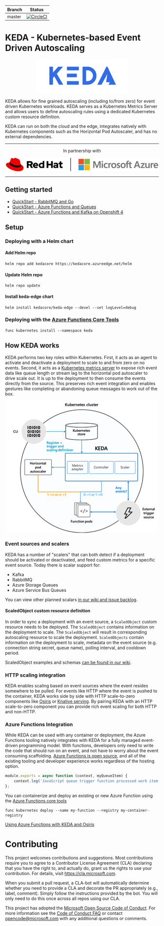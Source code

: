 | Branch | Status |
|--------|--------|
| master |[![CircleCI](https://circleci.com/gh/kedacore/keda.svg?style=svg&circle-token=1c70b5074bceb569aa5e4ac9a1b43836ffe25f54)](https://circleci.com/gh/kedacore/keda)|

# KEDA - Kubernetes-based Event Driven Autoscaling

<p align="center"><img src="images/keda-wordmark.png" width="300"/></p>

KEDA allows for fine grained autoscaling (including to/from zero) for event driven Kubernetes workloads.  KEDA serves as a Kubernetes Metrics Server and allows users to define autoscaling rules using a dedicated Kubernetes custom resource definition.

KEDA can run on both the cloud and the edge, integrates natively with Kubernetes components such as the Horizontal Pod Autoscaler, and has no external dependencies.

---
<p align="center">
In partnership with
</p>
<p align="center">
<img src="images/partner-logos.png" width="500"/>
  </p>

---

## Getting started

* [QuickStart - RabbitMQ and Go](https://github.com/kedacore/sample-go-rabbitmq)
* [QuickStart - Azure Functions and Queues](https://github.com/kedacore/sample-hello-world-azure-functions)
* [QuickStart - Azure Functions and Kafka on Openshift 4](https://github.com/kedacore/keda/wiki/Using-Keda-and-Azure-Functions-on-Openshift-4)

## Setup

### Deploying with a Helm chart

#### Add Helm repo
```cli
helm repo add kedacore https://kedacore.azureedge.net/helm
```

#### Update Helm repo
```cli
helm repo update
```

#### Install keda-edge chart
```cli
helm install kedacore/keda-edge --devel --set logLevel=debug
```

### Deploying with the [Azure Functions Core Tools](https://github.com/Azure/azure-functions-core-tools)
```
func kubernetes install --namespace keda
```


## How KEDA works

KEDA performs two key roles within Kubernetes.  First, it acts as an agent to activate and deactivate a deployment to scale to and from zero on no events.  Second, it acts as a [Kubernetes metrics server](https://kubernetes.io/docs/tasks/run-application/horizontal-pod-autoscale/#support-for-custom-metrics) to expose rich event data like queue length or stream lag to the horizontal pod autoscaler to drive scale out.  It is up to the deployment to then consume the events directly from the source.  This preserves rich event integration and enables gestures like completing or abandoning queue messages to work out of the box.

![KEDA visualization](images/keda-arch.png)

### Event sources and scalers

KEDA has a number of "scalers" that can both detect if a deployment should be activated or deactivated, and feed custom metrics for a specific event source.  Today there is scalar support for:

* Kafka
* RabbitMQ
* Azure Storage Queues
* Azure Service Bus Queues

You can view other planned scalars [in our wiki and issue backlog](https://github.com/kedacore/keda/wiki/Scaler-prioritization).

#### ScaledObject custom resource definition

In order to sync a deployment with an event source, a `ScaledObject` custom resource needs to be deployed.  The `ScaledObject` contains information on the deployment to scale.  The `ScaledObject` will result in corresponding autoscaling resource to scale the deployment.  `ScaledObjects` contain information on the deployment to scale, metadata on the event source (e.g. connection string secret, queue name), polling interval, and cooldown period.

ScaledObject examples and schemas [can be found in our wiki](https://github.com/kedacore/keda/wiki/ScaledObject-spec).

### HTTP scaling integration

KEDA enables scaling based on event sources where the event resides somewhere to be pulled.  For events like HTTP where the event is pushed to the container, KEDA works side by side with HTTP scale-to-zero components like [Osiris](https://github.com/deislabs/osiris) or [Knative serving](https://github.com/knative/serving).  By pairing KEDA with an HTTP scale-to-zero component you can provide rich event scaling for both HTTP and non-HTTP.

### Azure Functions Integration

While KEDA can be used with any container or deployment, the Azure Functions tooling natively integrates with KEDA for a fully managed event-driven programming model.  With functions, developers only need to write the code that should run on an event, and not have to worry about the event consuming scaffolding.  [Azure Functions is open source](https://github.com/azure/azure-functions-host), and all of the existing tooling and developer experience works regardless of the hosting option.

```javascript
module.exports = async function (context, myQueueItem) {
    context.log('JavaScript queue trigger function processed work item', myQueueItem);
};
```

You can containerize and deploy an existing or new Azure Function using the [Azure Functions core tools](https://github.com/azure/azure-functions-core-tools)

```cli
func kubernetes deploy --name my-function --registry my-container-registry
```

[Using Azure Functions with KEDA and Osiris](https://github.com/kedacore/keda/wiki/Using-Azure-Functions-with-Keda-and-Osiris)

# Contributing

This project welcomes contributions and suggestions.  Most contributions require you to agree to a
Contributor License Agreement (CLA) declaring that you have the right to, and actually do, grant us
the rights to use your contribution. For details, visit https://cla.microsoft.com.

When you submit a pull request, a CLA-bot will automatically determine whether you need to provide
a CLA and decorate the PR appropriately (e.g., label, comment). Simply follow the instructions
provided by the bot. You will only need to do this once across all repos using our CLA.

This project has adopted the [Microsoft Open Source Code of Conduct](https://opensource.microsoft.com/codeofconduct/).
For more information see the [Code of Conduct FAQ](https://opensource.microsoft.com/codeofconduct/faq/) or
contact [opencode@microsoft.com](mailto:opencode@microsoft.com) with any additional questions or comments.
